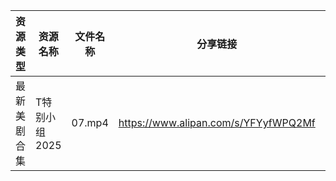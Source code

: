| 资源类型   | 资源名称      | 文件名称   | 分享链接                                 | 更新时间                |
| ------ | --------- | ------ | ------------------------------------ | ------------------- |
| 最新美剧合集 | T特别小组2025 | 07.mp4 | https://www.alipan.com/s/YFYyfWPQ2Mf | 2025-10-21 00:04:17 |
